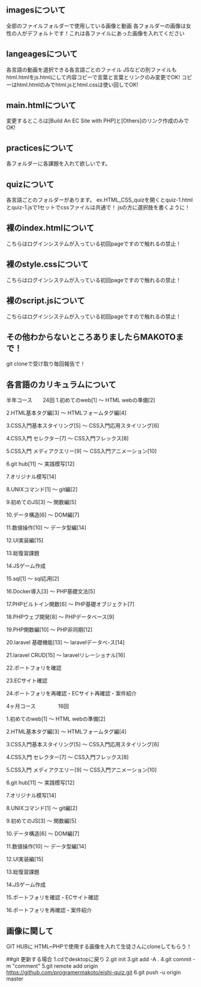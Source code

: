 ## imagesについて
全部のファイルフォルダーで使用している画像と動画
各フォルダーの画像は女性の人がデフォルトです！これは各ファイルにあった画像を入れてください

## langeagesについて
各言語の動画を選択できる各言語ごとのファイル
JSなどの別ファイルもhtml.htmlをjs.htmlにして内容コピーで言葉と言葉とリンクのみ変更でOK!
コピーはhtml.htmlのみでhtml.jsとhtml.cssは使い回しでOK!

## main.htmlについて
変更するところは[Build An EC Site with PHP]と[Others]のリンク作成のみでOK!

## practicesについて
各フォルダーに各課題を入れて欲しいです。

## quizについて
各言語ごとのフォルダーがあります。
ex.HTML_CSS_quizを開くとquiz-1.htmlとquiz-1.jsで1セットでcssファイルは共通で！
jsの方に選択肢を書くように！

## 裸のindex.htmlについて
こちらはログインシステムが入っている初回pageですので触れるの禁止！

## 裸のstyle.cssについて
こちらはログインシステムが入っている初回pageですので触れるの禁止！

## 裸のscript.jsについて
こちらはログインシステムが入っている初回pageですので触れるの禁止！

## その他わからないところありましたらMAKOTOまで！
git cloneで受け取り毎回報告で！

## 各言語のカリキュラムについて
半年コース　　24回
1.初めてのweb[1]  〜  HTML webの準備[2]

2.HTML基本タグ編[3]  〜  HTMLフォームタグ編[4]

3.CSS入門基本スタイリング[5] 〜 CSS入門応用スタイリング[6]

4.CSS入門 セレクター[7] 〜 CSS入門フレックス[8]

5.CSS入門 メディアクエリー[9] 〜 CSS入門アニメーション[10]

6.git hub[11] 〜 実践模写[12]

7.オリジナル模写[14]

8.UNIXコマンド[1]  〜  git編[2]

9.初めてのJS[3]  〜  関数編[5]

10.データ構造[6]  〜  DOM編[7]

11.数値操作[10]  〜  データ型編[14]

12.UI実装編[15]

13.総復習課題

14.JSゲーム作成

15.sql[1] 〜 sql応用[2]

16.Docker導入[3] 〜 PHP基礎文法[5]

17.PHPビルトイン関数[6] 〜 PHP基礎オブジェクト[7]

18.PHPウェブ開発[8] 〜 PHPデータベース[9]

19.PHP関数編[10] 〜 PHP非同期[12]

20.laravel 基礎機能[13] 〜 laravelデータべ-ス[14]

21.laravel CRUD[15] 〜 laravelリレーショナル[16]

22.ポートフォリを確認

23.ECサイト確認

24.ポートフォリを再確認・ECサイト再確認・案件紹介



4ヶ月コース　　　　 16回

1.初めてのweb[1]  〜  HTML webの準備[2]

2.HTML基本タグ編[3]  〜  HTMLフォームタグ編[4]

3.CSS入門基本スタイリング[5] 〜 CSS入門応用スタイリング[6]

4.CSS入門 セレクター[7] 〜 CSS入門フレックス[8]

5.CSS入門 メディアクエリー[9] 〜 CSS入門アニメーション[10]

6.git hub[11] 〜 実践模写[12]

7.オリジナル模写[14]

8.UNIXコマンド[1]  〜  git編[2]

9.初めてのJS[3]  〜  関数編[5]

10.データ構造[6]  〜  DOM編[7]

11.数値操作[10]  〜  データ型編[14]

12.UI実装編[15]

13.総復習課題

14.JSゲーム作成

15.ポートフォリを確認・ECサイト確認

16.ポートフォリを再確認・案件紹介

## 画像に関して
GIT HUBに HTML~PHPで使用する画像を入れて生徒さんにcloneしてもらう！

##git 更新する場合
1.cdでdesktopに戻り
2.git init
3.git add -A .
4.git commit -m "comment"
5.git remote add origin https://github.com/programermakoto/eishi-quiz.git
6.git push -u origin master
